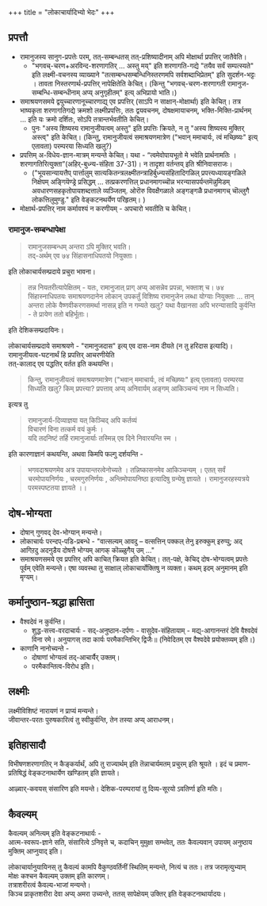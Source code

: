 +++
title = "लोकाचार्यादिभ्यो भेदः"
+++

## प्रपत्तौ  
- रामानुजस्य सानुग-प्रपत्तेः परम्, तत्-सम्बन्धतस् तत्-प्रशिष्यादीनाम् अपि मोक्षार्था प्रपत्तिर् जातैवेति।
  - "भगवच्-चरण+अरविन्द-शरणागतिर् ... अस्तु मय्" इति शरणागति-गद्ये "तयैव सर्वं सम्पत्स्यते" इति लक्ष्मी-वचनस्य व्याख्याने "तत्सम्बन्धसम्बन्धिनिस्तरणमपि सर्वशब्दाभिप्रेतम्" इति सुदर्शन-भट्टः । तावता निस्तरणार्थ-प्रपत्तिर् नापेक्षितेति केचित्। (किन्तु  "भगवच्-चरण-शरणागती रामानुज-सम्बन्धि-सम्बन्धीनाम् अप्य् अनुगृहीतम्" इत्य् अभिप्रायो भाति।)
- समाश्रयणसमये द्वयुच्चारणानूच्चारणाद्य् एव प्रपत्तिर् (साऽपि न साक्षान्-मोक्षार्था) इति केचित्। तत्र भाष्यकृता शरणागतिगद्ये क्रमशो लक्ष्मीप्रपत्तिः, ततः द्वयवचनम्, दोषक्षमायाचनम्, भक्ति-मिक्ति-प्रार्थनम् … इति यः क्रमो दर्शितः, सोऽपि तत्रान्तर्भवतीति केचित्। 
  - पुनः "अस्य शिष्यस्य रामानुजीयत्वम् अस्तु" इति प्रपत्तिः क्रियते, न तु "अस्य शिष्यस्य मुक्तिर् अस्त्व्" इति केचित्। (किन्तु, रामानुजीयत्वं समाश्रयणमात्रेण ("भवान् ममाचार्यः, त्वं मच्छिष्यः" इत्य् एतावता) परम्परया सिध्यति खलु?) 
- प्रपत्तिम् अ-विधेय-ज्ञान-मात्रम् मन्यन्ते केचित्। यथा - “त्वमेवोपायभूतो मे भवेति प्रार्थनामतिः । शरणागतिरित्युक्ता”(अहिर्-बुध्न्य-संहिता 37-31)। न तादृशा वर्तन्तय् इति श्रीनिवासराजः। 
  - ("भूयसान्यायत्तैप् पार्त्तालुम् सात्यकितन्त्रलक्ष्मीतन्त्राहिर्बुध्न्यसंहितादिगळिल् प्रपत्त्यध्यायङ्गळिले निक्षेपम् अङ्गियॆण्ड्रे प्रसिद्धम् … तत्प्रकरणत्तिल् प्रधानमागच्चॊन्न भरन्यासपर्यन्तमॆन्नुमिडम् अवधारणसहकृतोपायशब्दत्ताले व्यञ्जितम्. ओरॊरु विवक्षैगळाले अङ्गङ्गळै प्रधानमागच् चॊल्लुगै लोकत्तिलुमुण्डु." इति वेङ्कटनथर्येण परिहृतम्। )
- मोक्षार्थ-प्रपत्तिर् नाम कर्मावश्यं न करणीयम् - अपचारो भवतीति च केचित्।

### रामानुज-सम्बन्धापेक्षा
> रामानुजसम्बन्धम् अन्तरा ऽपि मुक्तिर् भवति।  
तद्-अर्थम् एव ७४ सिंहासनाधिपतयो नियुक्ताः। 

इति लोकाचार्यसम्प्रदाये प्रचुरा भावना।  

> तन्न नियतरीत्यापेक्षितम् - यतः, रामानुजात् प्राग् अप्य् आसन्नेव प्रपन्ना, भक्ताश् च। ७४ सिंहास्नाधिपतयः समाश्रयणदानेन लोकान् उपकर्तुं विशिष्य रामानुजेन लब्धा योग्याः नियुक्ताः … तान् अन्तरा लोके वैष्णवीकरणसमर्था नासन्न् इति न गम्यते खलु? यथा वैखानसा अपि भरन्यासादि कुर्वन्ति - ते प्रायेण ततो बहिर्भूताः।

इति देशिकसम्प्रदायिनः। 

लोकाचार्यसम्प्रदाये समाश्रयणे - "रामानुजदास" इत्य् एव दास-नाम दीयते (न तु हरिदास इत्यादि)।  
रामानुजीयत्व-घटनार्थं हि प्रपत्तिर् आचरणीयेति  
तत्-कालाद् एव पद्धतिर् वर्तत इति कथयन्ति।  

> किन्तु, रामानुजीयत्वं समाश्रयणमात्रेण ("भवान् ममाचार्यः, त्वं मच्छिष्यः" इत्य् एतावता) परम्परया सिध्यति खलु? किम् प्रपत्त्या? प्रपत्ताव् अप्य् अनिवार्यम् अङ्गम् आकिञ्चन्यं नाम न सिध्यति। 

इत्यत्र तु 

>  रामानुजार्य-दिव्याज्ञया यत् किञ्चिद् अपि कर्तव्यं  
> विचारणं विना तत्कर्म वयं कुर्मः ।  
> यदि तदनिष्टं तर्हि रामानुजार्याः तस्मिन्न् एव दिने निवारयन्ति स्म ।

इति कारणाज्ञानं कथयन्ति, अथवा किमपि फल्गु दर्शयन्ति - 

> भगवदाश्रयणमेव अत्र उपायान्तरत्वेनोच्यते । तन्निष्कासनमेव आकिञ्चन्यम् । एतत् सर्वं चरमोपायनिर्णयः , चरमगुरुनिर्णयः , अन्तिमोपायनिष्ठा इत्यादिषु ग्रन्येषु ज्ञायते । रामानुजरहस्यत्रये परमस्पष्टतया ज्ञायते ।।

## दोष-भोग्यता
- दोषान् गुणवद् देव-भोग्यान् मन्यन्ते।
- लोकाचार्यः परन्दप्-पडि-प्रबन्धे - "वात्सल्यम् आवदु – वत्सत्तिन् पक्कल् तेनु इरुक्कुम् इरुप्पु; अद् आगिऱदु अदनुडैय दोषत्तै भोग्यम् आगक् कॊळ्ळुगैय् उम् …"
- समाश्रयणसमये एव प्रपत्तिर् अपि काचित् क्रियत इति केचित्। तत्-पक्षे, केचिद् दोष-भोग्यत्वम् प्रपत्तेः पूर्वम् एवेति मन्यन्ते। एषा व्यवस्था तु साक्षाल् लोकाचार्योक्तिषु न व्यक्ता। कथम् इदम् अनुमानम् इति मृग्यम्। 

## कर्मानुष्ठान-श्रद्धा ह्रासिता 
- वैश्वदेवं न कुर्वन्ति। 
  - शुद्ध-सत्त्व-वरदाचार्यः - सद्-अनुष्ठान-दर्पणः - वासुदेव-संहितायाम् - मद्य्-आगानन्तरं देवि वैश्वदेवं विना रमे। अनुयागस् तदा कार्यः परमैकान्तिभिर् द्विजैः॥ (निवेदितम् एव वैश्वदेवे प्रयोक्तव्यम् इति।) 
- काणानि नानोच्यन्ते -
  - दोषाणां भोग्यत्वं तद्-आचार्यैर् उक्तम्। 
  - परमैकान्तित्व-विरोध इति। 

## लक्ष्मीः
लक्ष्मीविशिष्टं नारायणं न प्राप्यं मन्यन्ते।  
जीवान्तर-परतः पुरुषकारित्वं तु स्वीकुर्वन्ति, तेन तस्या अप्य् आराधनम्।

## इतिहासादौ
विभीषणशरणागतिर् न कैङ्कर्यार्थं, अपि तु राज्यार्थम् इति तॆन्नाचार्यमतम् प्रचुरम् इति श्रूयते । इदं च प्रमाण-प्रतिषिद्धं वेङ्कटनाथार्येण खण्डितम् इति ज्ञायते। 

आऴ्वार्-कवयस् संसारिण इति मयन्ते। देशिक-परम्परायां तु दिव्य-सूरयो ऽवतिर्णा इति मतिः। 

## कैवल्यम्
कैवल्यम् अनित्यम् इति वेङ्कटनाथार्यः -  
आत्म-स्वरूप-ज्ञाने सति, संसारित्वे ऽनिवृत्ते च, कदाचिन् मुमुक्षा सम्भवेत्, ततः कैवल्यवान् उपायम् अनुष्ठाय मुक्तिम् आप्नुयाद् इति।  

लोकाचार्यानुयायिनस् तु कैवल्यं कामपि वैकुण्ठवर्तिनीं स्थितिम् मन्यन्ते, नित्यं च ततः। तत्र जरामृत्युभ्याम् मोक्षः कश्चन कैवल्यम् उक्तम् इति कारणम्।  
तत्राशरीरत्वं कैवल्य-भाजां मन्यन्ते।  
किञ्च प्राकृतशरीरा देवा अप्य् अमरा उच्यन्ते, ततस् सापेक्षेयम् उक्तिर् इति वेङ्कटनाथार्यादयः।  
